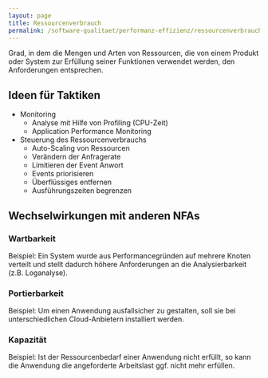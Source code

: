 ```yaml
---
layout: page
title: Ressourcenverbrauch
permalink: /software-qualitaet/performanz-effizienz/ressourcenverbrauch
---
```


Grad, in dem die Mengen und Arten von Ressourcen, die von einem Produkt oder System zur Erfüllung seiner Funktionen verwendet werden, den Anforderungen entsprechen.

## Ideen für Taktiken

* Monitoring
  * Analyse mit Hilfe von Profiling (CPU-Zeit)
  * Application Performance Monitoring
* Steuerung des Ressourcenverbrauchs
  * Auto-Scaling von Ressourcen
  * Verändern der Anfragerate
  * Limitieren der Event Anwort
  * Events priorisieren
  * Überflüssiges entfernen
  * Ausführungszeiten begrenzen

## Wechselwirkungen mit anderen NFAs

### Wartbarkeit

Beispiel:
Ein System wurde aus Performancegründen auf mehrere Knoten verteilt und stellt dadurch höhere Anforderungen an die Analysierbarkeit (z.B. Loganalyse).

### Portierbarkeit

Beispiel:
Um einen Anwendung ausfallsicher zu gestalten, soll sie bei unterschiedlichen Cloud-Anbietern installiert werden.

### Kapazität

Beispiel:
Ist der Ressourcenbedarf einer Anwendung nicht erfüllt, so kann die Anwendung die angeforderte Arbeitslast ggf. nicht mehr erfüllen.